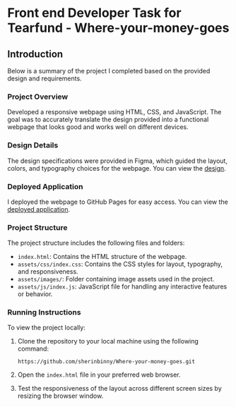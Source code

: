 # Front end Developer Task for Tearfund - Where-your-money-goes

## Introduction

Below is a summary of the project I completed based on the provided design and requirements.

### Project Overview

Developed a responsive webpage using HTML, CSS, and JavaScript. The goal was to accurately translate the design provided into a functional webpage that looks good and works well on different devices.

### Design Details

The design specifications were provided in Figma, which guided the layout, colors, and typography choices for the webpage. You can view the [design](https://www.figma.com/file/orTSB2MU7ZSiIXcSol9hgI/Front-end-task---Where-your-money-goes).

### Deployed Application

I deployed the webpage to GitHub Pages for easy access. You can view the [deployed application](https://sherinbinny.github.io/Where-your-money-goes).

### Project Structure

The project structure includes the following files and folders:

- `index.html`: Contains the HTML structure of the webpage.
- `assets/css/index.css`: Contains the CSS styles for layout, typography, and responsiveness.
- `assets/images/`: Folder containing image assets used in the project.
- `assets/js/index.js`: JavaScript file for handling any interactive features or behavior.

### Running Instructions

To view the project locally:

1. Clone the repository to your local machine using the following command:
   ```
   https://github.com/sherinbinny/Where-your-money-goes.git
   ```

2. Open the `index.html` file in your preferred web browser.

3. Test the responsiveness of the layout across different screen sizes by resizing the browser window.

